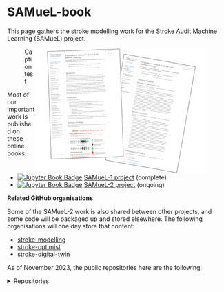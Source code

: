 # SAMueL-book

This page gathers the stroke modelling work for the Stroke Audit Machine Learning (SAMueL) project.

<figure>
    <img style="float: right;" src="../images/online_books_400w.png" alt="Screenshots of the online books' front pages">
    <figcaption>Caption test</figcaption>
</figure>


Most of our important work is published on these online books:

+ [![Jupyter Book Badge][jupyterbooks-img]][samuel1-book-link] [SAMueL-1 project][samuel1-book-link] (complete)
+ [![Jupyter Book Badge][jupyterbooks-img]][samuel2-book-link] [SAMueL-2 project][samuel2-book-link] (ongoing)


__Related GitHub organisations__

Some of the SAMueL-2 work is also shared between other projects, and some code will be packaged up and stored elsewhere. The following organisations will one day store that content:
+ [stroke-modelling](https://github.com/stroke-modelling)
+ [stroke-optimist](https://github.com/stroke-optimist)
+ [stroke-digital-twin](https://github.com/stroke-digital-twin)

As of November 2023, the public repositories here are the following:

<details>
<summary>Repositories</summary>

| Repository | Description | Tags |
| --- | --- | --- |
| samuel_2_production | Core code for SAMueL-2 | `💻 Modelling` |
| ssnap_production_code | Code for running of SAMueL analysis by SSNAP | `💻 Modelling` |
| stroke_outcome_xgb_shap | XGB model, with SHAP, for stroke outcome | `💻 Modelling` |
| skeleton-pathway-model | Skeleton SimPy stroke pathway model from onset to thrombolysis and thrombectomy | `💻 Modelling` |
| stroke_outcome | Outcome modelling | `💻 Modelling` |
| samuel_causal | Causal analysis and diagrams for the SAMueL project | `💻 Modelling` |
| synthetic_data | Create synthetic data from SAMueL data | `💻 Modelling` |
| model_comparison | A comparison of different model types using SAMueL-1 data  | `💻 Modelling` |
| stroke_unit_demographics | Collating demographic data for emergency stroke unit catchment areas | `🧮 Data prep.` |
| samuel_2_data_prep | SAMUeL_2 data preparation | `🧮 Data prep.` |
| overleaf_stroke_outcome_1 | Open paper on stroke outcome modelling | `🍃 Overleaf` `📜 Paper` | 
| overleaf_samuel_shap_presentation | SHAP presentation | `🍃 Overleaf` `🖼️ Slides` |
| overleaf_shap_paper_2 | SHAP paper focusing on interactions | `🍃 Overleaf` `📜 Paper` | 
| overleaf_shap_paper_1_for_esj | Overleaf_SHAP_paper_1_for_ESJ | `🍃 Overleaf` `📜 Paper` | 
| overleaf_shap_paper_1_short | Overleaf SAMueL SHAP Paper 2 | `🍃 Overleaf` `📜 Paper` | 
| overleaf_samuel_1_contentious_patients | Paper | `🍃 Overleaf` `📜 Paper` | 
| overleaf_shap_pci_jan_2023 | Patient and carers meeting Jan 2023 | `🍃 Overleaf` `🖼️ Slides` |
| overleaf_shap_paper_1_long | Shap paper 1 - long - preprint | `🍃 Overleaf` `📜 Paper` | 
| overleaf_stakeholder_cambridge_icb_dec_2022 | Presentation to the Cambridge and Peterborough Integrated Care Board (Health Inequalities) | `🍃 Overleaf` `🖼️ Slides` |
| overleaf_advisory_group_nov_2022 | SAMueL Advisory Group November 2022 | `🍃 Overleaf` `🖼️ Slides` |
| overleaf_samuel_overview | Overleaf beamer slides for an overview of SAMueL, originally made for an HSMA talk in November 2022. | `🍃 Overleaf` `🖼️ Slides` |
| overleaf_coproduction_workshop_1 | Coproduction workshop slides | `🍃 Overleaf` `🖼️ Slides` |
| overleaf_samuel_pci_oct_2022 | pci slides | `🍃 Overleaf` `🖼️ Slides` |
| samuel_shap_paper_2 | Continuing exploratory work with Shap using SAMueL-1 data | `📜 Paper` | 
| samuel_shap_paper_1 | Exploratory work with Shap using SAMueL-1 data | `📜 Paper` | 
| streamlit_combo_stroke | Combined the existing stroke streamlit apps into one multipage app | `🎮 Streamlit app` |
| streamlit_pathway_improvement | Streamlit app for pathway improvement data |  `🎮 Streamlit app` |
| streamlit_stroke_treatment_ml | Streamlit app for machine learning model to predict treatment given to emergency stroke patients |  `🎮 Streamlit app` |
| streamlit_descriptive_stats | Streamlit app for descriptive statistics for each stroke team in the SAMuEL project |  `🎮 Streamlit app` |
| streamlit_map_lsoa_outcomes | Test app for maps in streamlit | `🎮 Streamlit app` |
| stroke_outcome_app | Streamlit app for stroke outcome modelling | `🎮 Streamlit app` |
| samuel-2-reference | A repository of general reference documents for the SAMueL-2 project | `📎 Admin` |
| samuel-1 | (blank)  | `🕮 Online book` |
| samuel-2 | Jupyter book for SAMueL-2 project | `🕮 Online book` |
| .github | For this organisation's README etc. | `📎 Admin` |
| causal_inference_basics | Basics of causal inference | `🧪 Test` |
| smote-variation | Variation of SMOTE | `🧪 Test` |
| import_from_relative_path | Demo to show how to import a module from a package in a different directory | `🧪 Test` |

</details>

[jupyterbooks-img]: https://jupyterbook.org/badge.svg
[samuel1-book-link]: https://samuel-book.github.io/samuel-1/introduction/intro.html
[samuel2-book-link]: https://samuel-book.github.io/samuel-2/introduction/intro.html
